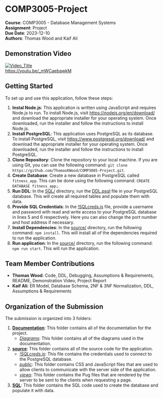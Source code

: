 # COMP3005-Project
**Course**: COMP3005 - Database Management Systems\
**Assignment**: Project\
**Due Date**: 2023-12-10\
**Authors**: Thomas Wood and Kaif Ali

## Demonstration Video
[![Video_Title](https://img.youtube.com/vi/_mWCaebawkM/hqdefault.jpg)](https://www.youtube.com/watch?v=_mWCaebawkM "COMP3005 - Project Demo Video")\
https://youtu.be/_mWCaebawkM

## Getting Started

To set up and use this application, follow these steps:

1. **Instal Node.js**: This application is written using JavaScript and requires Node.js to run. To install Node.js, visit https://nodejs.org/en/download/ and download the appropriate installer for your operating system. Once downloaded, run the installer and follow the instructions to install Node.js.
2. **Install PostgreSQL**: This application uses PostgreSQL as its database. To install PostgreSQL, visit https://www.postgresql.org/download/ and download the appropriate installer for your operating system. Once downloaded, run the installer and follow the instructions to install PostgreSQL.
2. **Clone Repository**: Clone the repository to your local machine. If you are using Git, you can use the following command: `git clone https://github.com/ThomasKWood/COMP3005-Project.git`.
3. **Create Database**: Create a new database in PostgreSQL called `fitness_app`. This can be done using the following command: `CREATE DATABASE fitness_app;`.
4. **Run DDL**: In the [SQL/](SQL) directory, run the [DDL.psql](SQL/DDL.psql) file in your PostgreSQL database. This will create all required tables and populate them with data.
5. **Provide SQL Credentials**: In the [!SQLcreds.js](source/!SQLcreds.js) file, provide a username and password with read and write access to your PostgreSQL database in lines 5 and 6 respectively. Here you can also change the port number and host address if necessary.
6. **Install Dependencies**: In the [source/](source) directory, run the following command: `npm install`. This will install all of the dependencies required to run the application.
7. **Run application**: In the [source/](source) directory, run the following command: `npm run start`. This will run the application.

## Team Member Contributions

- **Thomas Wood**: Code, DDL, Debugging, Assumptions & Requirements, README, Demonstration Video, Project Report
- **Kaif Ali**: ER Model, Database Schema, 2NF & 3NF Normalization, DDL, Assumptions & Requirements

## Organization of the Submission

The submission is organized into 3 folders:

1. **[Documentation](Documentation)**: This folder contains all of the documentation for the project.
    - *[Diagrams](Documentation/Diagrams)*: This folder contains all of the diagrams used in the documentation. 
2. **[source](source)**: This folder contains all of the source code for the application.
    - *[!SQLcreds.js](source/!SQLcreds.js)*: This file contains the credentials used to connect to the PostgreSQL database.
    - *[public](source/public)*: This folder contains CSS and JavaScript files that are used to allow clients to communicate with the server side of the application.
    - *[views](source/views)*: This folder contains the Pug files that are rendered by the server to be sent to the clients when requesting a page.
3. **[SQL](SQL)**: This folder contains the SQL code used to create the database and populate it with data.